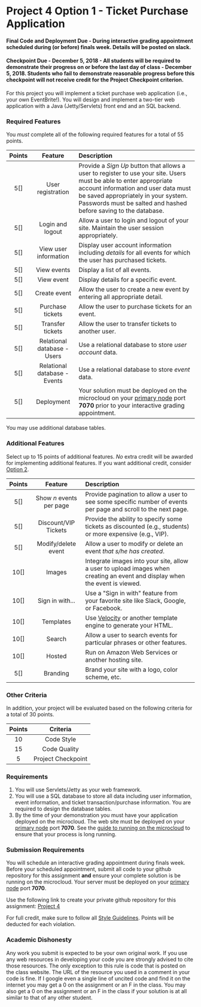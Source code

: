 Project 4 Option 1 - Ticket Purchase Application
================================================

#### Final Code and Deployment Due - During interactive grading appointment scheduled during (or before) finals week. Details will be posted on slack.

#### Checkpoint Due - December 5, 2018 - All students will be required to demonstrate their progress on or before the last day of class - December 5, 2018. Students who fail to demonstrate reasonable progress before this checkpoint will not receive credit for the Project Checkpoint criterion.

For this project you will implement a ticket purchase web application (i.e., your own EventBrite!). You will design and implement a two-tier web application with a Java (Jetty/Servlets) front end and an SQL backend. 

### Required Features

You *must* complete all of the following required features for a total of 55 points.


| Points   | Feature         | Description |
| :-------: |:-------------:| :-----|
| 5[] | User registration | Provide a *Sign Up* button that allows a user to register to use your site. Users must be able to enter appropriate account information and user data must be saved appropriately in your system. Passwords must be salted and hashed before saving to the database. | 
| 5[] | Login and logout | Allow a user to login and logout of your site. Maintain the user session appropriately. |
| 5[] | View user information | Display user account information including *details* for all events for which the user has purchased tickets. |
| 5[] | View events | Display a list of all events. |
| 5[] | View event | Display details for a specific event. |
| 5[] | Create event | Allow the user to create a new event by entering all appropriate detail. |
| 5[] | Purchase tickets | Allow the user to purchase tickets for an event. |
| 5[] | Transfer tickets | Allow the user to transfer tickets to another user. |
| 5[] | Relational database - Users | Use a relational database to store *user account* data. |
| 5[] | Relational database - Events | Use a relational database to store *event* data. |
| 5[] | Deployment | Your solution must be deployed on the microcloud on your [primary node](https://github.com/CS601-F18/notes/blob/master/admin/mcassignments.md) port **7070** prior to your interactive grading appointment. |

You may use additional database tables.

### Additional Features

Select up to 15 points of additional features. *No* extra credit will be awarded for implementing additional features. If you want additional credit, consider [Option 2](project4option2.md).

| Points   | Feature |  Description |
| :-------: |:-------------:|  :-----|
| 5[] | Show *n* events per page | Provide pagination to allow a user to see some specific number of events per page and scroll to the next page. |
| 5[] | Discount/VIP Tickets | Provide the ability to specify some tickets as discounted (e.g., students) or more expensive (e.g., VIP). |
| 5[] | Modify/delete event | Allow a user to modify or delete an event *that s/he has created*.|
| 10[] | Images | Integrate images into your site, allow a user to upload images when creating an event and display when the event is viewed. |
| 10[] | Sign in with... |  Use a "Sign in with" feature from your favorite site like Slack, Google, or Facebook. |
| 10[] | Templates |  Use [Velocity](http://velocity.apache.org/) or another template engine to generate your HTML. |
| 10[] | Search | Allow a user to search events for particular phrases or other features. |
| 10[] | Hosted | Run on Amazon Web Services or another hosting site. |
| 5[] | Branding |  Brand your site with a logo, color scheme, etc. |


### Other Criteria

In addition, your project will be evaluated based on the following criteria for a total of 30 points.

| Points   | Criteria |
| :-------: |:-------------:| 
| 10 | Code Style |  
| 15 | Code Quality |  
| 5 | Project Checkpoint |  

### Requirements

1. You will use Servlets/Jetty as your web framework.
2. You will use a SQL database to store all data including user information, event information, and ticket transaction/purchase information. You are required to design the database tables. 
3. By the time of your demonstration you must have your application deployed on the microcloud. The web site must be deployed on your [primary node](https://github.com/CS601-F18/notes/blob/master/admin/mcassignments.md) port **7070**. See the [guide to running on the microcloud](https://github.com/srollins/software-dev-materials/blob/master/notes/usf_guides/microcloud.md) to ensure that your process is long running.

### Submission Requirements

You will schedule an interactive grading appointment during finals week. Before your scheduled appointment, submit all code to your github repository for this assignment **and** ensure your complete solution is be running on the microcloud. Your server must be deployed on your [primary node](https://github.com/CS601-F18/notes/blob/master/admin/mcassignments.md) port **7070**. 

Use the following link to create your private github repository for this assignment: [Project 4](https://classroom.github.com/a/TdnexnOy)

For full credit, make sure to follow all [Style Guidelines](https://github.com/CS601-F18/notes/blob/master/admin/style.md). Points will be deducted for each violation.


### Academic Dishonesty

Any work you submit is expected to be your own original work. If you use any web resources in developing your code you are strongly advised to cite those resources. The only exception to this rule is code that is posted on the class website. The URL of the resource you used in a comment in your code is fine. If I google even a single line of uncited code and find it on the internet you may get a 0 on the assignment or an F in the class. You may also get a 0 on the assignment or an F in the class if your solution is at all similar to that of any other student.